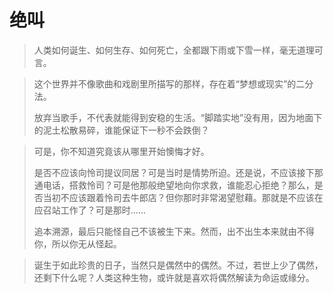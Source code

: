 # 绝叫

> 人类如何诞生、如何生存、如何死亡，全都跟下雨或下雪一样，毫无道理可言。

> 这个世界并不像歌曲和戏剧里所描写的那样，存在着“梦想或现实”的二分法。
> 
> 放弃当歌手，不代表就能得到安稳的生活。“脚踏实地”没有用，因为地面下的泥土松散易碎，谁能保证下一秒不会跌倒？

> 可是，你不知道究竟该从哪里开始懊悔才好。
> 
> 是否不应该向怜司提议同居？可是当时是情势所迫。还是说，不应该接下那通电话，搭救怜司？可是他那般绝望地向你求救，谁能忍心拒绝？那么，是否当初不应该跟着怜司去牛郎店？但你那时非常渴望慰藉。那就是不应该在应召站工作了？可是那时……
> 
> 追本溯源，最后只能怪自己不该被生下来。然而，出不出生本来就由不得你，所以你无从怪起。

> 诞生于如此珍贵的日子，当然只是偶然中的偶然。不过，若世上少了偶然，还剩下什么呢？人类这种生物，或许就是喜欢将偶然解读为命运或缘分。